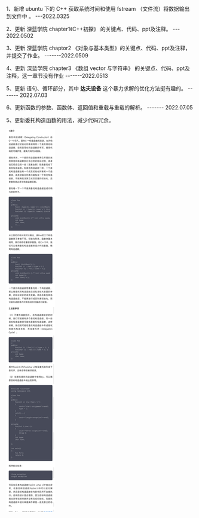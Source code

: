 1、新增 ubuntu 下的 C++ 获取系统时间和使用 fstream （文件流）将数据输出到文件中 。 ---2022.0325

2、更新 深蓝学院 chapter1《C++初探》 的关键点、代码、ppt及注释。 --- 2022.0502

3、更新 深蓝学院 chaptor2 《对象与基本类型》的关键点、代码、ppt及注释，并提交了作业。   -------2022.0509

4、更新 深蓝学院 chapter3 《数组 vector 与字符串》 的关键点、代码、ppt及注释，这一章节没有作业    -------2022.0513

5、更新 语句、循环部分，其中 **达夫设备** 这个暴力求解的优化方法挺有趣的。       ------- 2022.07.03

6、更新函数的参数、函数体、返回值和重载与重载的解析。    ------- 2022.07.05

5、更新委托构造函数的用法，减少代码冗余。  

![](CPP_11/images/1739832619.jpg)
